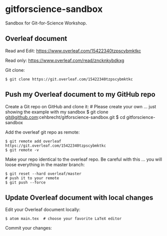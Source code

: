 # gitforscience-sandbox

Sandbox for Git-for-Science Workshop.

## Overleaf document

Read and Edit:
https://www.overleaf.com/15422340tzpscybmktkc

Read only:
https://www.overleaf.com/read/zncknkybdkxg

Git clone:

    $ git clone https://git.overleaf.com/15422340tzpscybmktkc

## Push my Overleaf document to my GitHub repo

Create a Git repo on GitHub and clone it:
    # Please create your own ... just showing the example with my sandbox
    $ git clone git@github.com:cehbrecht/gitforscience-sandbox.git
    $ cd gitforscience-sandbox

Add the overleaf git repo as remote:

    $ git remote add overleaf https://git.overleaf.com/15422340tzpscybmktkc
    $ git remote -v

Make your repo identical to the overleaf repo. Be careful with this ... you will loose everything in the master branch:

    $ git reset --hard overleaf/master
    # push it to your remote
    $ git push --force

## Update Overleaf document with local changes

Edit your Overleaf document locally:

    $ atom main.tex  # choose your favorite LaTeX editor

Commit your changes:

     
